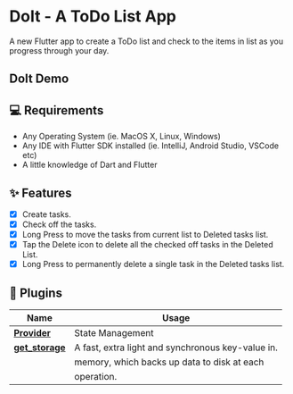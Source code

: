 # DoIt - A ToDo List App

A new Flutter app to create a ToDo list and check to the items in list as you progress through your day.

## DoIt Demo







## 💻 Requirements

- Any Operating System (ie. MacOS X, Linux, Windows)
- Any IDE with Flutter SDK installed (ie. IntelliJ, Android Studio, VSCode etc)
- A little knowledge of Dart and Flutter

## ✨ Features

- [x] Create tasks.
- [x] Check off the tasks.
- [x] Long Press to move the tasks from current list to Deleted tasks list.
- [x] Tap the Delete icon to delete all the checked off tasks in the Deleted List.
- [x] Long Press to permanently delete a single task in the Deleted tasks list.

## 🔌 Plugins

| Name                                                    | Usage                                               |
| ------------------------------------------------------- | --------------------------------------------------- |
| [**Provider**](https://pub.dev/packages/provider)       | State Management                                    |
| [**get_storage**](https://pub.dev/packages/get_storage) | A fast, extra light and synchronous key-value in.   |
|                                                         | memory, which backs up data to disk at each         |
|                                                         | operation.                                          |